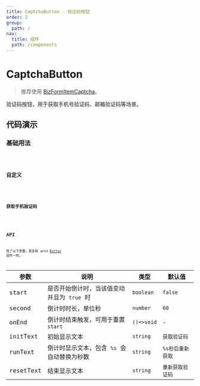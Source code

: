 ```yaml
---
title: CaptchaButton - 验证码按钮
order: 2
group:
  path: /
nav:
  title: 组件
  path: /components
---
```


# CaptchaButton

> 推荐使用 [BizFormItemCaptcha](/components/item#captcha)。

验证码按钮，用于获取手机号验证码、邮箱验证码等场景。

## 代码演示

### 基础用法

<code src="./demos/Demo1.tsx" />

### 自定义

<code src="./demos/Demo2.tsx" />

### 获取手机验证码

<code src="./demos/Demo3.tsx" />

## API

除了以下参数，其余和 antd [Button](https://ant.design/components/button-cn/) 组件一样。

| 参数      | 说明                                       | 类型       | 默认值           |
| --------- | ------------------------------------------ | ---------- | ---------------- |
| start     | 是否开始倒计时，当该值变动并且为 `true` 时 | `boolean`  | `false`          |
| second    | 倒计时时长，单位秒                         | `number`   | `60`             |
| onEnd     | 倒计时结束触发，可用于重置 `start`         | `()=>void` | -                |
| initText  | 初始显示文本                               | `string`   | `获取验证码`     |
| runText   | 倒计时显示文本，包含 `%s` 会自动替换为秒数 | `string`   | `%s秒后重新获取` |
| resetText | 结束显示文本                               | `string`   | `重新获取验证码` |
